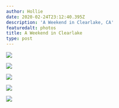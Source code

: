```yaml
---
author: Hollie
date: 2020-02-24T23:12:40.395Z
description: 'A Weekend in Clearlake, CA'
featuredalt: photos
title: A Weekend in Clearlake
type: post
---
```

![](/img/1-copy.png)

![](/img/2-copy.png)

![](/img/3-copy.png)

![](/img/4-copy.png)

![](/img/5-copy.png)
